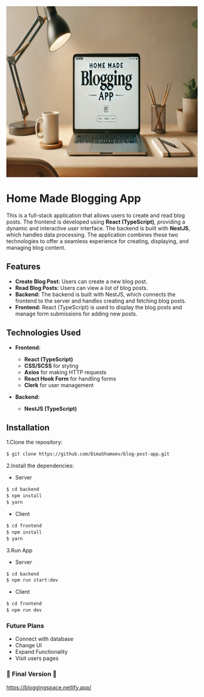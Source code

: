 <div style='display: flex; justify-content: center'>
    <img src='./Frontend/public/blogging-banner.jpg/' height='450' width="100%">
</div>

# Home Made Blogging App
This is a full-stack application that allows users to create and read blog posts. The frontend is developed using **React (TypeScript)**, providing a dynamic and interactive user interface. The backend is built with **NestJS**, which handles data processing. The application combines these two technologies to offer a seamless experience for creating, displaying, and managing blog content.

## Features
- **Create Blog Post:** Users can create a new blog post.
- **Read Blog Posts:** Users can view a list of blog posts.
- **Backend:** The backend is built with NestJS, which connects the frontend to the server and handles creating and fetching blog posts.
- **Frontend:** React (TypeScript) is used to display the blog posts and manage form submissions for adding new posts.

## Technologies Used
- **Frontend:**  
  - **React (TypeScript)**
  - **CSS/SCSS** for styling
  - **Axios** for making HTTP requests
  - **React Hook Form** for handling forms
  - **Clerk** for user management

- **Backend:**  
  - **NestJS (TypeScript)**

## Installation
1.Clone the repository:
```bash
$ git clone https://github.com/DimaShamoev/blog-post-app.git
```

2.Install the dependencies:
- Server
```bash
$ cd backend
$ npm install
$ yarn
```
- Client
```bash
$ cd frontend
$ npm install
$ yarn
```

3.Run App
- Server
```bash
$ cd backend
$ npm run start:dev
```
- Client
```bash
$ cd frontend
$ npm run dev
```

### Future Plans
- Connect with database
- Change UI
- Expand Functionality
- Visit users pages

### 🏁 Final Version 🏁
https://bloggingspace.netlify.app/
